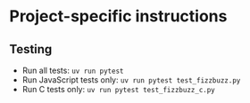 # Project-specific instructions

## Testing
- Run all tests: `uv run pytest`
- Run JavaScript tests only: `uv run pytest test_fizzbuzz.py`
- Run C tests only: `uv run pytest test_fizzbuzz_c.py`